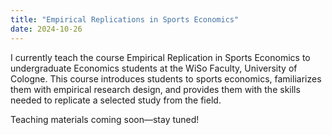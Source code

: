 ```yaml
---
title: "Empirical Replications in Sports Economics"
date: 2024-10-26
---
```


I currently teach the course Empirical Replication in Sports Economics to undergraduate Economics students at the WiSo Faculty, University of Cologne. This course introduces students to sports economics, familiarizes them with empirical research design, and provides them with the skills needed to replicate a selected study from the field.

Teaching materials coming soon—stay tuned!
